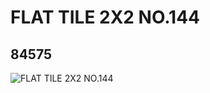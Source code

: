 # FLAT TILE 2X2 NO.144
## 84575
![FLAT TILE 2X2 NO.144](https://lc-www-live-s.legocdn.com/media/bricks/5/2/4540388.jpg)